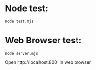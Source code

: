 # Node test:

```
node test.mjs
```

# Web Browser test:

```
node server.mjs
```

Open http://localhost:8001 in web browser
